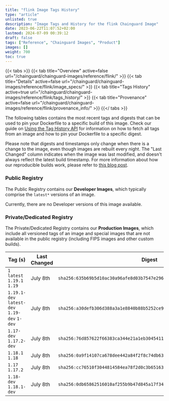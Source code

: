 ```yaml
---
title: "flink Image Tags History"
type: "article"
unlisted: true
description: "Image Tags and History for the flink Chainguard Image"
date: 2023-06-22T11:07:52+02:00
lastmod: 2024-07-09 00:39:12
draft: false
tags: ["Reference", "Chainguard Images", "Product"]
images: []
weight: 700
toc: true
---
```


{{< tabs >}}
{{< tab title="Overview" active=false url="/chainguard/chainguard-images/reference/flink/" >}}
{{< tab title="Details" active=false url="/chainguard/chainguard-images/reference/flink/image_specs/" >}}
{{< tab title="Tags History" active=true url="/chainguard/chainguard-images/reference/flink/tags_history/" >}}
{{< tab title="Provenance" active=false url="/chainguard/chainguard-images/reference/flink/provenance_info/" >}}
{{</ tabs >}}

The following tables contains the most recent tags and digests that can be used to pin your Dockerfile to a specific build of this image. Check our guide on [Using the Tag History API](/chainguard/chainguard-images/using-the-tag-history-api/) for information on how to fetch all tags from an image and how to pin your Dockerfile to a specific digest.

Please note that digests and timestamps only change when there is a change to the image, even though images are rebuilt every night. The "Last Changed" column indicates when the image was last modified, and doesn't always reflect the latest build timestamp. For more information about how our reproducible builds work, please refer to [this blog post](https://www.chainguard.dev/unchained/reproducing-chainguards-reproducible-image-builds).

### Public Registry
The Public Registry contains our **Developer Images**, which typically comprise the `latest*` versions of an image.

Currently, there are no Developer versions of this image available.

### Private/Dedicated Registry
The Private/Dedicated Registry contains our **Production Images**, which include all versioned tags of an image and special images that are not available in the public registry (including FIPS images and other custom builds).

| Tag (s)                                       | Last Changed | Digest                                                                    |
|-----------------------------------------------|--------------|---------------------------------------------------------------------------|
|  `1` `latest` `1.19.1` `1.19`                 | July 8th     | `sha256:635b69b5d10ac30a96afe8d03b7547e296305abc9549a36e8890d87b160d9836` |
|  `1.19.1-dev` `latest-dev` `1.19-dev` `1-dev` | July 8th     | `sha256:a30defb306d388a3a1e8840b88b5252ce9063bee5524b6c567b81aab150dd4ca` |
|  `1.17-dev` `1.17.2-dev`                      | July 8th     | `sha256:76d857622f66383ca344e21a1eb3045411b81d2bb4e6dafa3d9cfbbdcdfe2c76` |
|  `1.18.1` `1.18`                              | July 8th     | `sha256:0a9f14107ca678dee442a84f2f8c74db637d083029d5c8e9676d8fc094c668ef` |
|  `1.17` `1.17.2`                              | July 8th     | `sha256:cc76510f3044814584ea78f2d0c3b65163ebd92f62d2b1e5e3b4752f46122e9a` |
|  `1.18-dev` `1.18.1-dev`                      | July 8th     | `sha256:0db65862516010af255b9b47d845a17f34b0ed66bd49d08d08d2c7055e06a741` |

